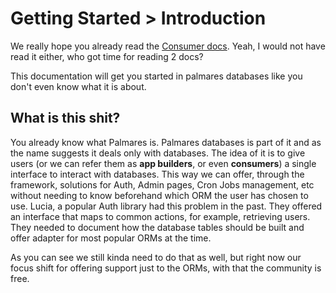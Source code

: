 # Getting Started > Introduction

We really hope you already read the [Consumer docs](https://github.com/palmaresHQ/palmares/blob/model-fields-new-api/packages/databases/docs/consumers/summary.md). Yeah, I would not have read it either, who got time for reading 2 docs?

This documentation will get you started in palmares databases like you don't even know what it is about.

## What is this shit?

You already know what Palmares is. Palmares databases is part of it and as the name suggests it deals only with databases. The idea of it is to give users (or we can refer them as **app builders**, or even **consumers**) a single interface to interact with databases. This way we can offer, through the framework, solutions for Auth, Admin pages, Cron Jobs management, etc without needing to know beforehand which ORM the user has chosen to use. Lucia, a popular Auth library had this problem in the past. They offered an interface that maps to common actions, for example, retrieving users. They needed to document how the database tables should be built and offer adapter for most popular ORMs at the time.

As you can see we still kinda need to do that as well, but right now our focus shift for offering support just to the ORMs, with that the community is free.
